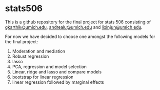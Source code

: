 # stats506
This is a github repository for the final project for stats 506 consisting of gkarthik@umich.edu, andrealu@umich.edu and lixinjun@umich.edu. 

For now we have decided to choose one amongst the following models for the final project: 

1. Moderation and mediation
2. Robust regression
3. lasso
4. PCA, regression and model selection
5. Linear, ridge and lasso and compare models
6. bootstrap for linear regression
7. linear regression followed by marginal effects
